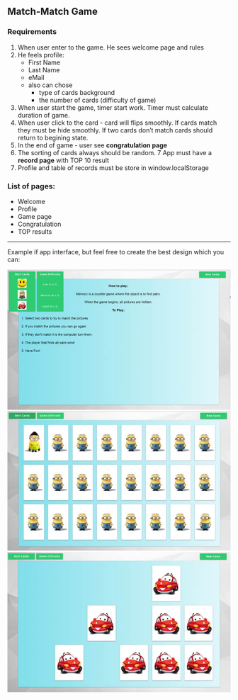 ## Match-Match Game 

### Requirements

1. When user enter to the game. He sees welcome page and rules
2. He feels profile:
    - First Name
    - Last Name
    - eMail
    - also can chose
       - type of cards background
       - the number of cards (difficulty of game)
3. When user start the game, timer start work. Timer must calculate duration of game.
4. When user click to the card - card will flips smoothly. If cards match they must be hide smoothly. If two cards don’t match cards should return to begining state.
5. In the end of game - user see **congratulation page**
6. The sorting of cards always should be random.
7  App must have a **record page** with TOP 10 result
8. Profile and table of records must be store in window.localStorage

### List of pages:
* Welcome
* Profile
* Game page
* Congratulation
* TOP results  

---

Example if app interface, but feel free to create the best design which you can:

![Screen 1](./images/image001.jpg)
![Screen 2](./images/image002.jpg)
![Screen 3](./images/image003.jpg)